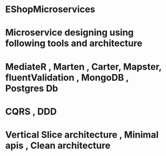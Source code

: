 # EShopMicroservices
# Microservice designing using following tools and architecture
# MediateR , Marten , Carter, Mapster, fluentValidation , MongoDB , Postgres Db 
# CQRS , DDD
# Vertical Slice architecture , Minimal apis , Clean architecture
